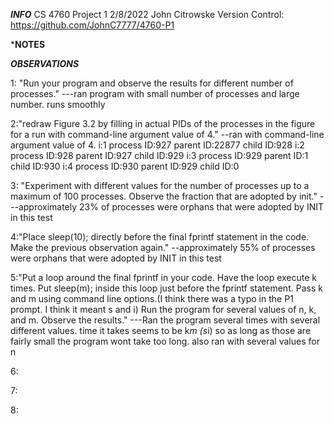 ***INFO***
CS 4760
Project 1
2/8/2022
John Citrowske
Version Control: https://github.com/JohnC7777/4760-P1


***NOTES**




***OBSERVATIONS***


1: "Run your program and observe the results for different number of processes."
---ran program with small number of processes and large number. runs smoothly

2:"redraw Figure 3.2 by filling in actual PIDs of the processes in the figure for a run with command-line argument value of 4."
--ran with command-line argument value of 4.
i:1 process ID:927 parent ID:22877 child ID:928
i:2 process ID:928 parent ID:927 child ID:929
i:3 process ID:929 parent ID:1 child ID:930
i:4 process ID:930 parent ID:929 child ID:0


3: "Experiment with different values for the number of processes up to a maximum of 100 processes. Observe the fraction that are adopted by init."
---approximately 23% of processes were orphans that were adopted by INIT in this test

4:"Place sleep(10); directly before the final fprintf statement in the code. Make the previous observation again."
--approximately 55% of processes were orphans that were adopted by INIT in this test

5:"Put a loop around the final fprintf in your code. Have the loop execute k times. Put sleep(m); inside this loop just before the fprintf statement. Pass k and m using command line options.(I think there was a typo in the P1 prompt. I think it meant s and i) Run the program for several values of n, k, and m. Observe the results."
---Ran the program several times with several different values. time it takes seems to be k*m (s*i) so as long as those are fairly small the program wont take too long. also ran with several values for n

6:

7:

8:
